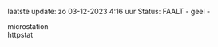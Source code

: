 laatste update: 
zo 03-12-2023  4:16   uur 
Status: FAALT - geel - 
<div class="service Y">microstation</div><div class="service G">httpstat</div>